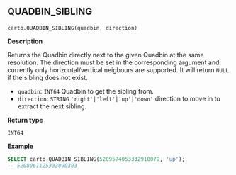 ## QUADBIN_SIBLING

```sql:signature
carto.QUADBIN_SIBLING(quadbin, direction)
```

**Description**

Returns the Quadbin directly next to the given Quadbin at the same resolution. The direction must be set in the corresponding argument and currently only horizontal/vertical neigbours are supported. It will return `NULL` if the sibling does not exist.

* `quadbin`: `INT64` Quadbin to get the sibling from.
* `direction`: `STRING` <code>'right'|'left'|'up'|'down'</code> direction to move in to extract the next sibling.

**Return type**

`INT64`

**Example**

```sql
SELECT carto.QUADBIN_SIBLING(5209574053332910079, 'up');
-- 5208061125333090303
```
